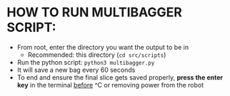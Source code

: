 # HOW TO RUN MULTIBAGGER SCRIPT:
- From root, enter the directory you want the output to be in
  - Recommended: this directory (`cd src/scripts`)
- Run the python script: `python3 multibagger.py`
- It will save a new bag every 60 seconds
- To end and ensure the final slice gets saved properly, **press the enter key** in the terminal <u>before</u> ^C or removing power from the robot